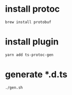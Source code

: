 # install protoc

```bash
brew install protobuf
```

# install plugin

```bash
yarn add ts-protoc-gen
```

# generate *.d.ts

```bash
./gen.sh
```
